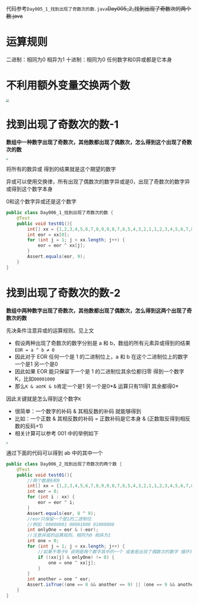 代码参考`Day005_1_找到出现了奇数次的数.java`~~Day005_2_找到出现了奇数次的两个数.java~~

# 运算规则

二进制：相同为0 相异为1
十进制：相同为0 任何数字和0异或都是它本身

# 不利用额外变量交换两个数

<img src="https://raw.githubusercontent.com/PF-Felix/ImageA/main/20231008103126.png" style="zoom:50%;" />

# 找到出现了奇数次的数-1

**数组中一种数字出现了奇数次，其他数都出现了偶数次，怎么得到这个出现了奇数次的数**

<img src="https://raw.githubusercontent.com/PF-Felix/ImageA/main/20231008103149.png" style="zoom:33%;" />

将所有的数异或 得到的结果就是这个期望的数字

异或可以使用交换律，所有出现了偶数次的数字异或是0，出现了奇数次的数字异或得到这个数字本身

0和这个数字异或还是这个数字

```java
public class Day006_1_找到出现了奇数次的数 {
    @Test
    public void test01(){
        int[] xx = {1,2,3,4,5,6,7,8,9,9,8,7,6,5,4,3,2,1,1,2,3,4,5,6,7,8,9,8,7,6,5,4,3,2,1};
        int eor = xx[0];
        for (int j = 1; j < xx.length; j++) {
            eor = eor ^ xx[j];
        }
        Assert.equals(eor, 9);
    }
}
```

# 找到出现了奇数次的数-2

**数组中两种数字出现了奇数次，其他数都出现了偶数次，怎么得到这两个出现了奇数次的数**

先决条件注意异或的运算规则。见上文

- 假设两种出现了奇数次的数字分别是 a 和 b，数组的所有元素异或得到的结果`EOR = a ^ b ≠ 0`
- 因此对于 EOR 任何一个是 1 的二进制位上，a 和 b 在这个二进制位上的数字 一个是1 另一个是0
- 因此如果 EOR 能只保留下一个是 1 的二进制位其余位都归零 得到一个数字 K，比如`00001000`
- 那么`K & a`or`K & b`肯定一个是1 另一个是0*& 运算只有11得1 其余都得0*

因此关键就是怎么得到这个数字`K`

- 很简单：一个数字的补码 & 其相反数的补码 就能够得到
- 比如：一个正数 & 其相反数的补码 = 正数补码是它本身 & (正数取反得到相反数的反码+1)
- 相关计算可以参考 001 中的举例如下

<img src="https://raw.githubusercontent.com/PF-Felix/ImageA/main/20231008103221.png" style="zoom:33%;" />

通过下面的代码可以得到 ab 中的其中一个

```java
public class Day006_2_找到出现了奇数次的两个数 {
    @Test
    public void test01(){
        //两个数是8和9
        int[] xx = {1,2,3,4,5,6,7,8,9,9,8,7,6,5,4,3,2,1,1,2,3,4,5,6,7,8,9,8,7,6,5,4,3,2,1,8};
        int eor = 0;
        for (int i : xx) {
            eor = eor ^ i;
        }
        Assert.equals(eor, 8 ^ 9);
        //eor只保留一个是1的二进制位
        //例如：00000001 00001000 01000000
        int onlyOne = eor & (-eor);
        //注意异或的运算规则，相同为0 相异为1
        int one = 0;
        for (int j = 1; j < xx.length; j++) {
            //如果不等于0 说明是两个数字其中的一个 或者是出现了偶数次的数字 循环完毕得到ab中的其中一个
            if ((xx[j] & onlyOne) != 0) {
                one = one ^ xx[j];
            }
        }
        int another = one ^ eor;
        Assert.isTrue((one == 8 && another == 9) || (one == 9 && another == 8));
    }
}
```